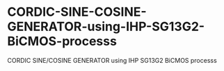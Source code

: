# CORDIC-SINE-COSINE-GENERATOR-using-IHP-SG13G2-BiCMOS-processs
CORDIC SINE/COSINE GENERATOR using IHP SG13G2 BiCMOS processs
